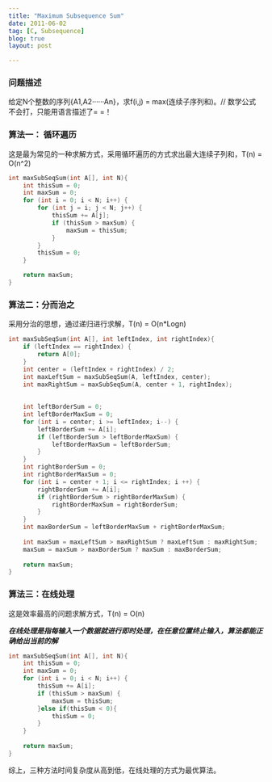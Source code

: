 ```yaml
---
title: "Maximum Subsequence Sum"
date: 2011-06-02
tag: [C, Subsequence]
blog: true
layout: post

---
```


### 问题描述

给定N个整数的序列{A1,A2······An}，求f(i,j) = max(连续子序列和)。// 数学公式不会打，只能用语言描述了= =！

### 算法一： 循环遍历

这是最为常见的一种求解方式，采用循环遍历的方式求出最大连续子列和，T(n) = O(n^2)

```c
int maxSubSeqSum(int A[], int N){
    int thisSum = 0;
    int maxSum = 0;
    for (int i = 0; i < N; i++) {
        for (int j = i; j < N; j++) {
            thisSum += A[j];
            if (thisSum > maxSum) {
                maxSum = thisSum;
            }
        }
        thisSum = 0;
    }

    return maxSum;
}
```

### 算法二：分而治之

采用分治的思想，通过递归进行求解，T(n) = O(n*Logn)

```c
int maxSubSeqSum(int A[], int leftIndex, int rightIndex){
    if (leftIndex == rightIndex) {
        return A[0];
    }
    int center = (leftIndex + rightIndex) / 2;
    int maxLeftSum = maxSubSeqSum(A, leftIndex, center);
    int maxRightSum = maxSubSeqSum(A, center + 1, rightIndex);
    
    
    int leftBorderSum = 0;
    int leftBorderMaxSum = 0;
    for (int i = center; i >= leftIndex; i--) {
        leftBorderSum += A[i];
        if (leftBorderSum > leftBorderMaxSum) {
            leftBorderMaxSum = leftBorderSum;
        }
    }
    int rightBorderSum = 0;
    int rightBorderMaxSum = 0;
    for (int i = center + 1; i <= rightIndex; i ++) {
        rightBorderSum += A[i];
        if (rightBorderSum > rightBorderMaxSum) {
            rightBorderMaxSum = rightBorderSum;
        }
    }
    int maxBorderSum = leftBorderMaxSum + rightBorderMaxSum;
    
    int maxSum = maxLeftSum > maxRightSum ? maxLeftSum : maxRightSum;
    maxSum = maxSum > maxBorderSum ? maxSum : maxBorderSum;
    
    return maxSum;
}
```



### 算法三：在线处理

这是效率最高的问题求解方式，T(n) = O(n)

***在线处理是指每输入一个数据就进行即时处理，在任意位置终止输入，算法都能正确给出当前的解***

```c
int maxSubSeqSum(int A[], int N){
    int thisSum = 0;
    int maxSum = 0;
    for (int i = 0; i < N; i++) {
        thisSum += A[i];
        if (thisSum > maxSum) {
            maxSum = thisSum;
        }else if(thisSum < 0){
            thisSum = 0;
        }
    }
    
    return maxSum;
}
```

综上，三种方法时间复杂度从高到低，在线处理的方式为最优算法。